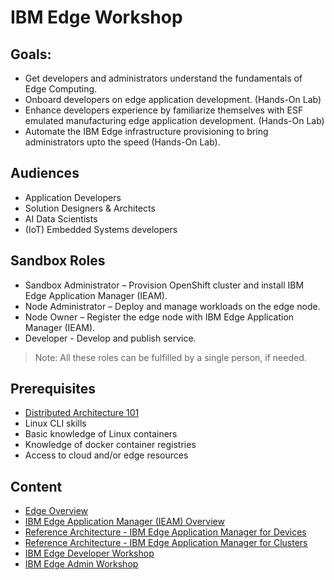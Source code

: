 # IBM Edge Workshop

## Goals:

- Get developers and administrators understand the fundamentals of Edge Computing.
- Onboard developers on edge application development. (Hands-On Lab)
- Enhance developers experience by familiarize themselves with ESF emulated manufacturing edge application development. (Hands-On Lab)
- Automate the IBM Edge infrastructure provisioning to bring administrators upto the speed (Hands-On Lab).

## Audiences

- Application Developers
- Solution Designers & Architects
- AI Data Scientists
- (IoT) Embedded Systems developers

## Sandbox Roles

- Sandbox Administrator – Provision OpenShift cluster and install IBM Edge Application Manager (IEAM).
- Node Administrator – Deploy and manage workloads on the edge node.
- Node Owner – Register the edge node with IBM Edge Application Manager (IEAM).
- Developer - Develop and publish service.

> Note: All these roles can be fulfilled by a single person, if needed.

## Prerequisites

- [Distributed Architecture 101](https://www.ibm.com/cloud/blog/understanding-distributed-cloud-architecture-the-basics)
- Linux CLI skills
- Basic knowledge of Linux containers
- Knowledge of docker container registries
- Access to cloud and/or edge resources

## Content

- [Edge Overview](docs/edge-overview.md)
- [IBM Edge Application Manager (IEAM) Overview](docs/ieam-overview.md)
- [Reference Architecture - IBM Edge Application Manager for Devices](docs/reference-architecture-devices.md)
- [Reference Architecture - IBM Edge Application Manager for Clusters](docs/reference-architecture-clusters.md)
- [IBM Edge Developer Workshop](docs/edge-workshop-developer.md)
- [IBM Edge Admin Workshop](docs/edge-workshop-admin.md)